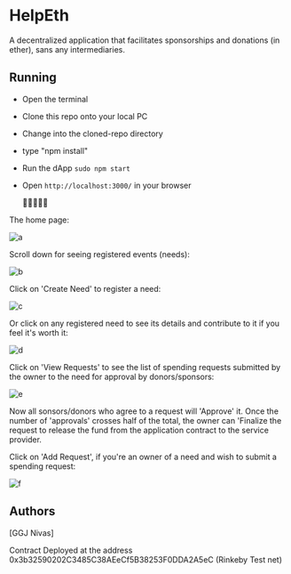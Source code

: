 # HelpEth

A decentralized application that facilitates sponsorships and donations (in ether), sans any intermediaries.


## Running

* Open the terminal
* Clone this repo onto your local PC 
* Change into the cloned-repo directory 
* type "npm install"

* Run the dApp `sudo npm start`
* Open `http://localhost:3000/` in your browser 

     :tada::heart_eyes::sunglasses::angel::tada:
      
The home page: 

![a](https://user-images.githubusercontent.com/22425782/43033489-e3b33484-8ce8-11e8-9aea-eea1c3403148.jpeg)

Scroll down for seeing registered events (needs): 

![b](https://user-images.githubusercontent.com/22425782/43033491-ee2679f8-8ce8-11e8-8998-9141af00cde0.jpeg)

Click on 'Create Need' to register a need:

![c](https://user-images.githubusercontent.com/22425782/43033495-f2e2b3b2-8ce8-11e8-9083-2d9c5ca2788c.jpeg)

Or click on any registered need to see its details and contribute to it if you feel it's worth it:

![d](https://user-images.githubusercontent.com/22425782/43033497-f7c07216-8ce8-11e8-982e-05e292cc832c.jpeg)

Click on 'View Requests' to see the list of spending requests submitted by the owner to the need for approval by donors/sponsors:

![e](https://user-images.githubusercontent.com/22425782/43033499-fcec9968-8ce8-11e8-85f6-4793042a4317.jpeg)

Now all sonsors/donors who agree to a request will 'Approve' it. Once the number of 'approvals' crosses half of the total, the owner can 'Finalize the request to release the fund from the application contract to the service provider.

Click on 'Add Request', if you're an owner of a need and wish to submit a spending request:

![f](https://user-images.githubusercontent.com/22425782/43033504-047f4fea-8ce9-11e8-92b2-4881980e2397.jpeg)


## Authors


[GGJ Nivas]


Contract Deployed at the address  0x3b32590202C3485C38AEeCf5B38253F0DDA2A5eC (Rinkeby Test net)
